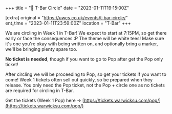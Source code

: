 +++
title = "🍻 T-Bar Circle"
date = "2023-01-11T19:15:00Z"

[extra]
original = "https://uwcs.co.uk/events/t-bar-circle/"    
ent_time = "2023-01-11T23:59:00Z"
location = "T-Bar"
+++

We are circling in Week 1 in T-Bar! We expect to start at 7:15PM, so get there early or face the consequences :P
The theme will be white tees! Make sure it's one you're okay with being written on, and optionally bring a marker, we'll be bringing plenty spare too.

**No ticket is needed**, though if you want to go to Pop after get the Pop only ticket!

After circling we will be proceeding to Pop, so get your tickets if you want to come! Week 1 tickets often sell out quickly, so be prepared when they release. You only need the Pop ticket, not the Pop + circle one as no tickets are required for circling in T-Bar.

 Get the tickets (Week 1 Pop) here -> [https://tickets.warwicksu.com/pop/](https://tickets.warwicksu.com/pop/)
